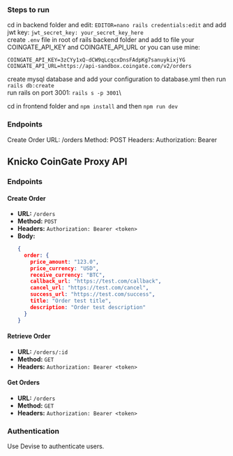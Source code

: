 ### Steps to run
cd in backend folder and edit: `EDITOR=nano rails credentials:edit` and add jwt key: `jwt_secret_key: your_secret_key_here`\
create `.env` file in root of rails backend folder and add to file your COINGATE_API_KEY and COINGATE_API_URL  or you can use mine:
```
COINGATE_API_KEY=3zCYy1xQ-dCW9qLcqcxDnsFAdpKg7sanuykixjYG
COINGATE_API_URL=https://api-sandbox.coingate.com/v2/orders
```
create mysql database and add your configuration to database.yml then run `rails db:create`\
run rails on port 3001: `rails s -p 3001`\

cd in frontend folder and `npm install` and then `npm run dev`

### Endpoints
Create Order
URL: /orders
Method: POST
Headers: Authorization: Bearer <token>
## Knicko CoinGate Proxy API

### Endpoints

#### Create Order
- **URL:** `/orders`
- **Method:** `POST`
- **Headers:** `Authorization: Bearer <token>`
- **Body:**
  ```json
  {
    order: {
      price_amount: "123.0",
      price_currency: "USD",
      receive_currency: "BTC",
      callback_url: "https://test.com/callback",
      cancel_url: "https://test.com/cancel",
      success_url: "https://test.com/success",
      title: "Order test title",
      description: "Order test description"
    }
  }
  ```

#### Retrieve Order
- **URL:** `/orders/:id`
- **Method:** `GET`
- **Headers:** `Authorization: Bearer <token>`

#### Get Orders
- **URL:** `/orders`
- **Method:** `GET`
- **Headers:** `Authorization: Bearer <token>`

### Authentication
Use Devise to authenticate users.

